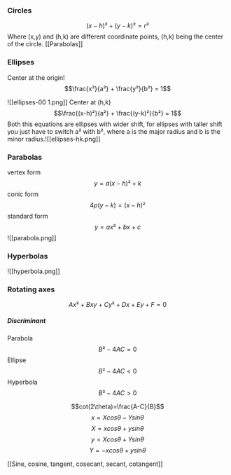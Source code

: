 ### Circles
$$(x-h)²+(y-k)² = r²$$
Where (x,y) and (h,k) are different coordinate points, (h,k) being the center of the circle.
[[Parabolas]]

### Ellipses
Center at the origin!
$$\frac{x²}{a²} + \frac{y²}{b²} = 1$$

![[ellipses-00 1.png]]
Center at (h,k)
$$\frac{(x-h)²}{a²} + \frac{(y-k)²}{b²} = 1$$
Both this equations are ellipses with wider shift, for ellipses with taller shift you just have to switch a² with b², where a is the major radius and b is the minor radius.![[ellipses-hk.png]]

### Parabolas
vertex form 
$$y=a(x-h)²+k$$
conic form 
$$4p(y-k)=(x-h)²$$
standard form 
$$y=ax²+bx+c$$![[parabola.png]]

### Hyperbolas
![[hyperbola.png]]


### Rotating axes

$$Ax²+Bxy+Cy²+Dx+Ey+F=0$$

##### Discriminant
Parabola
$$B²-4AC=0$$
Ellipse
$$B²-4AC<0$$
Hyperbola
$$B²-4AC>0$$


$$cot(2\theta)=\frac{A-C}{B}$$
$$x=Xcos\theta-Ysin\theta$$
$$X=xcos\theta+ysin\theta$$
$$y=Xcos\theta+Ysin\theta$$
$$Y=-xcos\theta+ysin\theta$$

[[Sine, cosine, tangent, cosecant, secant, cotangent]]